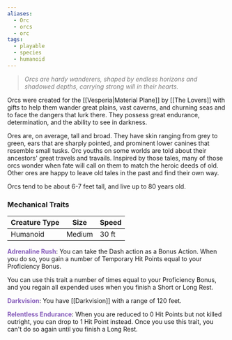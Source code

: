 ```yaml
---
aliases:
  - Orc
  - orcs
  - orc
tags:
  - playable
  - species
  - humanoid
---
```

> *<span style="color:rgb(125, 125, 125)">Orcs are hardy wanderers, shaped by endless horizons and shadowed depths, carrying strong will in their hearts.</span>*

Orcs were created for the [[Vesperia|Material Plane]] by [[The Lovers]] with gifts to help them wander great plains, vast caverns, and churning seas and to face the dangers that lurk there. They possess great endurance, determination, and the ability to see in darkness.

Ores are, on average, tall and broad. They have skin ranging from grey to green, ears that are sharply pointed, and prominent lower canines that resemble small tusks. Orc youths on some worlds are told about their ancestors' great travels and travails. Inspired by those tales, many of those orcs wonder when fate will call on them to match the heroic deeds of old. Other ores are happy to leave old tales in the past and find their own way.

Orcs tend to be about 6-7 feet tall, and live up to 80 years old.

### Mechanical Traits

| Creature Type | Size   | Speed |
| ------------- | ------ | ----- |
| Humanoid      | Medium | 30 ft |
**<span style="color:rgb(134, 93, 187)">Adrenaline Rush</span>**: You can take the Dash action as a Bonus Action. When you do so, you gain a number of Temporary Hit Points equal to your Proficiency Bonus.

You can use this trait a number of times equal to your Proficiency Bonus, and you regain all expended uses when you finish a Short or Long Rest.

**<span style="color:rgb(134, 93, 187)">Darkvision</span>**: You have [[Darkvision]] with a range of 120 feet.

**<span style="color:rgb(134, 93, 187)">Relentless Endurance</span>**: When you are reduced to 0 Hit Points but not killed outright, you can drop to 1 Hit Point instead. Once you use this trait, you can't do so again until you finish a Long Rest.